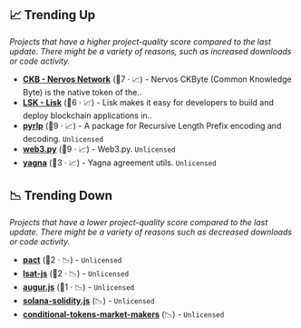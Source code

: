 ## 📈 Trending Up

_Projects that have a higher project-quality score compared to the last update. There might be a variety of reasons, such as increased downloads or code activity._

- <b><a href="https://github.com/nervosnetwork">CKB - Nervos Network</a></b> (🥇7 · 📈) - Nervos CKByte (Common Knowledge Byte) is the native token of the..
- <b><a href="https://github.com/LiskHQ">LSK - Lisk</a></b> (🥇6 · 📈) - Lisk makes it easy for developers to build and deploy blockchain applications in..
- <b><a href="{}">pyrlp</a></b> (🥇9 · 📈) - A package for Recursive Length Prefix encoding and decoding. <code>Unlicensed</code>
- <b><a href="{}">web3.py</a></b> (🥇9 · 📈) - Web3.py. <code>Unlicensed</code>
- <b><a href="{}">yagna</a></b> (🥈3 · 📈) - Yagna agreement utils. <code>Unlicensed</code>

## 📉 Trending Down

_Projects that have a lower project-quality score compared to the last update. There might be a variety of reasons such as decreased downloads or code activity._

- <b><a href="{}">pact</a></b> (🥈2 · 📉) -  <code>Unlicensed</code>
- <b><a href="{}">lsat-js</a></b> (🥈2 · 📉) -  <code>Unlicensed</code>
- <b><a href="{}">augur.js</a></b> (🥉1 · 📉) -  <code>Unlicensed</code>
- <b><a href="{}">solana-solidity.js</a></b> (📉) -  <code>Unlicensed</code>
- <b><a href="{}">conditional-tokens-market-makers</a></b> (📉) -  <code>Unlicensed</code>

